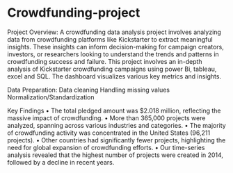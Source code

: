 # Crowdfunding-project
Project Overview:
A crowdfunding data analysis project involves analyzing data from crowdfunding platforms like Kickstarter to extract meaningful insights. These insights can inform decision-making for campaign creators, investors, or researchers looking to understand the trends and patterns in crowdfunding success and failure.
This project involves an in-depth analysis of Kickstarter crowdfunding campaigns using power Bi, tableau, excel and SQL. The dashboard visualizes various key metrics and insights.

Data Preparation:
Data cleaning
Handling missing values
Normalization/Standardization

Key Findings
•	The total pledged amount was $2.018 million, reflecting the massive impact of crowdfunding.
•	More than 365,000 projects were analyzed, spanning across various industries and categories.
•	The majority of crowdfunding activity was concentrated in the United States (96,211 projects).
•	Other countries had significantly fewer projects, highlighting the need for global expansion of crowdfunding efforts.
•	Our time-series analysis revealed that the highest number of projects were created in 2014, followed by a decline in recent years.
